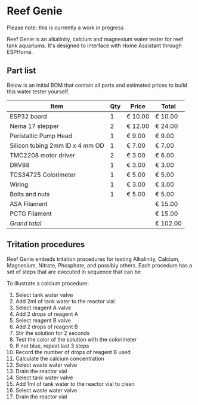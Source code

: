 # Reef Genie

Please note: this is currently a work in progress

Reef Genie is an alkalinity, calcium and magnesium water tester for reef tank aquariums. It's designed to interface with Home Assistant through ESPHome.


## Part list

Below is an initial BOM that contain all parts and estimated prices to build this water tester yourself.


| Item                            | Qty |  Price     |  Total          |
| ------------------------------- | --- | ---------- | --------------- |
| ESP32 board                     | 1   |  €  10.00  |  €       10.00  |
| Nema 17 stepper                 | 2   |  €  12.00  |  €       24.00  |
| Peristaltic Pump Head           | 1   |  €    9.00 |  €         9.00 |
| Silicon tubing 2mm ID x 4 mm OD | 1   |  €    7.00 |  €         7.00 |
| TMC2208 motor driver            | 2   |  €    3.00 |  €         6.00 |
| DRV88                           | 1   |  €    3.00 |  €         3.00 |
| TCS34725 Colorimeter            | 1   |  €    5.00 |  €         5.00 |
| Wiring                          | 1   |  €    3.00 |  €         3.00 |
| Bolts and nuts                  | 1   |  €    5.00 |  €         5.00 |
| ASA Filament                    |     |            |  €       15.00  |
| PCTG Filament                   |     |            |  €       15.00  |
| *Grand total*                   |     |            |  €  102.00      |


## Tritation procedures

Reef Genie embeds tritation procedures for testing Alkalinity, Calcium, Magnesium, Nitrate, Phosphate, and possibly others. Each procedure has a set of steps that are executed in sequence that can be 

To illustrate a calcium procedure:
1. Select tank water valve
1. Add 2ml of tank water to the reactor vial
1. Select reagent A valve
1. Add 2 drops of reagent A
2. Select reagent B valve
2. Add 2 drops of reagent B
4. Stir the solution for 2 seconds
5. Test the color of the solution with the colorimeter
6. If not blue, repeat last 3 steps
7. Record the number of drops of reagent B used
8. Calculate the calcium concentration
9. Select waste water valve
10. Drain the reactor vial
9. Select tank water valve
9. Add 1ml of tank water to the reactor vial to clean
9. Select waste water valve
10. Drain the reactor vial